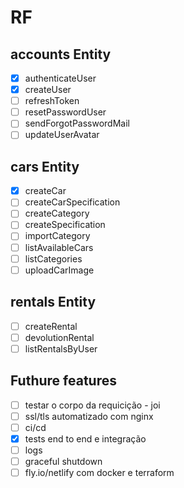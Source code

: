 # RF

## accounts Entity
- [x] authenticateUser
- [x] createUser
- [ ] refreshToken
- [ ] resetPasswordUser
- [ ] sendForgotPasswordMail
- [ ] updateUserAvatar

## cars Entity
- [x] createCar
- [ ] createCarSpecification
- [ ] createCategory
- [ ] createSpecification
- [ ] importCategory
- [ ] listAvailableCars
- [ ] listCategories
- [ ] uploadCarImage

## rentals Entity
- [ ] createRental
- [ ] devolutionRental
- [ ] listRentalsByUser

## Futhure features

- [ ] testar o corpo da requicição - joi
- [ ] ssl/tls automatizado com nginx
- [ ] ci/cd
- [x] tests end to end e integração
- [ ] logs
- [ ] graceful shutdown
- [ ] fly.io/netlify com docker e terraform
